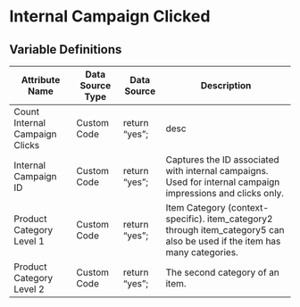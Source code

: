 # Internal Campaign Clicked

### 

## Variable Definitions

|Attribute Name|Data Source Type|Data Source|Description|
| --- | --- | --- | --- |
|Count Internal Campaign Clicks|Custom Code|return “yes”;|desc|
|Internal Campaign ID|Custom Code|return “yes”;|Captures the ID associated with internal campaigns. Used for internal campaign impressions and clicks only.|
|Product Category Level 1|Custom Code|return “yes”;|Item Category \(context-specific\). item\_category2 through item\_category5 can also be used if the item has many categories.|
|Product Category Level 2|Custom Code|return “yes”;|The second category of an item.|



